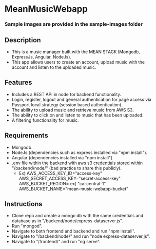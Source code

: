 # MeanMusicWebapp

### Sample images are provided in the sample-images folder

## Description

- This is a music manager built with the MEAN STACK (Mongodb, ExpressJs, Angular, NodeJs). 
- This app allows users to create an account, upload music with the account and listen to the uploaded music.

## Features

- Includes a REST API in node for backend functionality.
- Login, register, logout and general authentication for page access via Passport local strategy (session based authentication).
- The ability to upload music and retrieve music from AWS S3.
- The ability to click on and listen to music that has been uploaded.
- A filtering functionality for music.

## Requirements

- Mongodb.
- NodeJs (dependencies such as express installed via "npm install").
- Angular (dependencies installed via "npm install").
- .env file within the backend with aws s3 credentials stored within "/backend/node/" (bad practice to share this publicly).
    - Ex) 
        AWS_ACCESS_KEY_ID="access-key"
        AWS_SECRET_ACCESS_KEY="secret-access-key"
        AWS_BUCKET_REGION= ex) "ca-central-1"
        AWS_BUCKET_NAME="mean-music-webapp-bucket"

## Instructions

- Clone repo and create a mongo db with the same credentials and database as in "/backend/node/express-dataserver.js".
- Run "mongod".
- Navigate to both frontend and backend and run "npm install".
- Navigate to "/backend/node/" and run "node express-dataserver.js".
- Navigate to "/frontend/" and run "ng serve".
